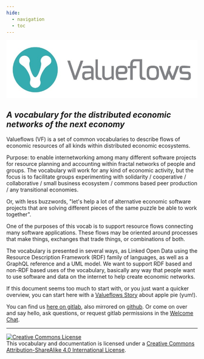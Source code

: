 ```yaml
---
hide:
  - navigation
  - toc
---
```


![Value Flows](assets/VF-logo-heading.jpg)
## *A vocabulary for the distributed economic networks of the next economy*

Valueflows (VF) is a set of common vocabularies to describe flows of economic resources of all kinds within distributed economic ecosystems.

Purpose: to enable internetworking among many different software projects for resource planning and accounting within fractal networks of people and groups.  The vocabulary will work for any kind of economic activity, but the focus is to facilitate groups experimenting with solidarity / cooperative / collaborative / small business ecosystem / commons based peer production / any transitional economies.

Or, with less buzzwords, "let's help a lot of alternative economic software projects that are solving different pieces of the same puzzle be able to work together".

One of the purposes of this vocab is to support resource flows connecting many software applications. These flows may be oriented around processes that make things, exchanges that trade things, or combinations of both.

The vocabulary is presented in several ways, as Linked Open Data using the Resource Description Framework (RDF) family of languages, as well as a GraphQL reference and a UML model. We want to support RDF based and non-RDF based uses of the vocabulary, basically any way that people want to use software and data on the internet to help create economic networks.

If this document seems too much to start with, or you just want a quicker overview, you can start here with a [Valueflows Story](assets/ValueFlows-Story.pdf) about apple pie (yum!).

You can find us [here on gitlab](https://lab.allmende.io/valueflows), also mirrored on [github](https://github.com/valueflows).  Or come on over and say hello, ask questions, or request gitlab permissions in the [Welcome Chat](https://gitter.im/valueflows/welcome). 

<hr/>

<a rel="license" href="http://creativecommons.org/licenses/by-sa/4.0/"><img alt="Creative Commons License" style="border-width:0" src="https://i.creativecommons.org/l/by-sa/4.0/88x31.png" /></a><br />This vocabulary and documentation is licensed under a <a rel="license" href="http://creativecommons.org/licenses/by-sa/4.0/">Creative Commons Attribution-ShareAlike 4.0 International License</a>.
